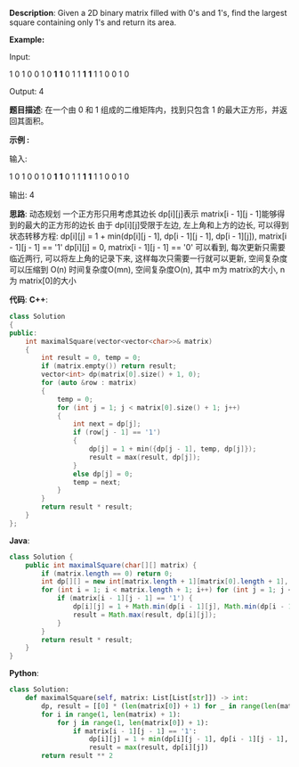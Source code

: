 __Description__:
Given a 2D binary matrix filled with 0's and 1's, find the largest square containing only 1's and return its area.

__Example:__

Input: 

1 0 1 0 0
1 0 __1__ __1__ 0
1 1 __1__ __1__ 1
1 0 0 1 0

Output: 4

__题目描述__:
在一个由 0 和 1 组成的二维矩阵内，找到只包含 1 的最大正方形，并返回其面积。

__示例 :__

输入: 

1 0 1 0 0
1 0 __1__ __1__ 0
1 1 __1__ __1__ 1
1 0 0 1 0

输出: 4

__思路__:
动态规划
一个正方形只用考虑其边长
dp[i][j]表示 matrix[i - 1][j - 1]能够得到的最大的正方形的边长
由于 dp[i][j]受限于左边, 左上角和上方的边长, 可以得到状态转移方程:
dp[i][j] = 1 + min(dp[i][j - 1], dp[i - 1][j - 1], dp[i - 1][j]), matrix[i - 1][j - 1] == '1'
dp[i][j] = 0, matrix[i - 1][j - 1] == '0'
可以看到, 每次更新只需要临近两行, 可以将左上角的记录下来, 这样每次只需要一行就可以更新, 空间复杂度可以压缩到 O(n)
时间复杂度O(mn), 空间复杂度O(n), 其中 m为 matrix的大小, n为 matrix[0]的大小

__代码__:
__C++__:
```C++
class Solution 
{
public:
    int maximalSquare(vector<vector<char>>& matrix) 
    {
        int result = 0, temp = 0;
        if (matrix.empty()) return result;
        vector<int> dp(matrix[0].size() + 1, 0);
        for (auto &row : matrix)
        {
            temp = 0;
            for (int j = 1; j < matrix[0].size() + 1; j++)
            {
                int next = dp[j];
                if (row[j - 1] == '1')
                {
                    dp[j] = 1 + min({dp[j - 1], temp, dp[j]});
                    result = max(result, dp[j]);
                }
                else dp[j] = 0;
                temp = next;
            }
        }
        return result * result;
    }
};
```

__Java__:
```Java
class Solution {
    public int maximalSquare(char[][] matrix) {
        if (matrix.length == 0) return 0;
        int dp[][] = new int[matrix.length + 1][matrix[0].length + 1], result = 0;
        for (int i = 1; i < matrix.length + 1; i++) for (int j = 1; j < matrix[0].length + 1; j++) {
            if (matrix[i - 1][j - 1] == '1') {
                dp[i][j] = 1 + Math.min(dp[i - 1][j], Math.min(dp[i - 1][j - 1], dp[i][j - 1]));
                result = Math.max(result, dp[i][j]);
            }
        }
        return result * result;
    }
}
```

__Python__:
```Python
class Solution:
    def maximalSquare(self, matrix: List[List[str]]) -> int:
        dp, result = [[0] * (len(matrix[0]) + 1) for _ in range(len(matrix) + 1)], 0
        for i in range(1, len(matrix) + 1):
            for j in range(1, len(matrix[0]) + 1):
                if matrix[i - 1][j - 1] == '1':
                    dp[i][j] = 1 + min(dp[i][j - 1], dp[i - 1][j - 1], dp[i - 1][j])
                    result = max(result, dp[i][j])
        return result ** 2
```
